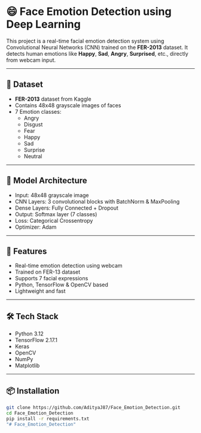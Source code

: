 # 😄 Face Emotion Detection using Deep Learning

This project is a real-time facial emotion detection system using Convolutional Neural Networks (CNN) trained on the **FER-2013** dataset. It detects human emotions like **Happy**, **Sad**, **Angry**, **Surprised**, etc., directly from webcam input.

---

## 📂 Dataset

- **FER-2013** dataset from Kaggle
- Contains 48x48 grayscale images of faces
- 7 Emotion classes:
  - Angry
  - Disgust
  - Fear
  - Happy
  - Sad
  - Surprise
  - Neutral

---

## 🧠 Model Architecture

- Input: 48x48 grayscale image
- CNN Layers: 3 convolutional blocks with BatchNorm & MaxPooling
- Dense Layers: Fully Connected + Dropout
- Output: Softmax layer (7 classes)
- Loss: Categorical Crossentropy
- Optimizer: Adam

---

## 🚀 Features

- Real-time emotion detection using webcam
- Trained on FER-13 dataset
- Supports 7 facial expressions
- Python, TensorFlow & OpenCV based
- Lightweight and fast

---

## 🛠️ Tech Stack

- Python 3.12
- TensorFlow 2.17.1
- Keras
- OpenCV
- NumPy
- Matplotlib

---

## 📦 Installation

```bash
git clone https://github.com/AdityaJ87/Face_Emotion_Detection.git
cd Face_Emotion_Detection
pip install -r requirements.txt
"# Face_Emotion_Detection" 
